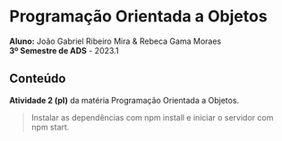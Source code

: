 # Programação Orientada a Objetos
**Aluno:** João Gabriel Ribeiro Mira & Rebeca Gama Moraes<br>
**3º Semestre de ADS** - 2023.1 <br>
 ## Conteúdo
 **Atividade 2 (pl)** da matéria Programação Orientada a Objetos. <br>
 > Instalar as dependências com npm install e iniciar o servidor com npm start.
